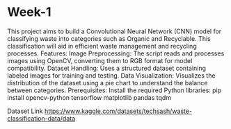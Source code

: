 # Week-1
This project aims to build a Convolutional Neural Network (CNN) model for classifying waste into categories such as Organic and Recyclable. This classification will aid in efficient waste management and recycling processes.
Features:
Image Preprocessing:
The script reads and processes images using OpenCV, converting them to RGB format for model compatibility.
Dataset Handling:
Uses a structured dataset containing labeled images for training and testing.
Data Visualization:
Visualizes the distribution of the dataset using a pie chart to understand the balance between categories.
Prerequisites:
Install the required Python libraries:
pip install opencv-python tensorflow matplotlib pandas tqdm

Dataset Link
https://www.kaggle.com/datasets/techsash/waste-classification-data/data
